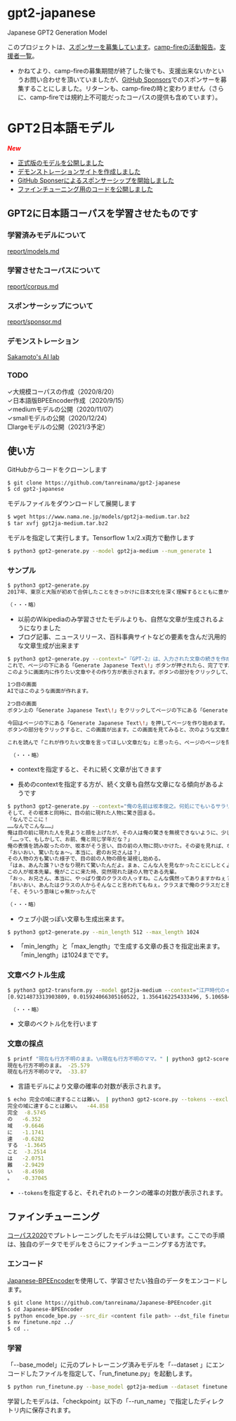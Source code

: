 # gpt2-japanese
Japanese GPT2 Generation Model

このプロジェクトは、[スポンサーを募集しています](report/sponsor.md)。[camp-fireの活動報告](https://camp-fire.jp/projects/320938/activities#menu)。[支援者一覧](special_thanks.txt)。

* かねてより、camp-fireの募集期間が終了した後でも、支援出来ないかというお問い合わせを頂いていましたが、[GitHub Sponsors](https://github.com/sponsors/tanreinama)でのスポンサーを募集することにしました。リターンも、camp-fireの時と変わりません（さらに、camp-fireでは規約上不可能だったコーパスの提供も含めています）。

# GPT2日本語モデル

***<font color='red'>New</font>***

- [正式版のモデルを公開しました](report/models.md)
- [デモンストレーションサイトを作成しました](http://ailab.nama.ne.jp/#gpt2ja)
- [GitHub Sponserによるスポンサーシップを開始しました](https://github.com/sponsors/tanreinama)
- [ファインチューニング用のコードを公開しました](run_finetune.py)



## GPT2に日本語コーパスを学習させたものです

### 学習済みモデルについて

[report/models.md](report/models.md)

### 学習させたコーパスについて

[report/corpus.md](report/corpus.md)

### スポンサーシップについて

[report/sponsor.md](report/sponsor.md)

### デモンストレーション

[Sakamoto's AI lab](http://ailab.nama.ne.jp/#gpt2ja)

### TODO

✓大規模コーパスの作成（2020/8/20）<br>✓日本語版BPEEncoder作成（2020/9/15）<br>
✓mediumモデルの公開（2020/11/07）<br>✓smallモデルの公開（2020/12/24）<br>□largeモデルの公開（2021/3予定）<br>

## 使い方



GitHubからコードをクローンします

```sh
$ git clone https://github.com/tanreinama/gpt2-japanese
$ cd gpt2-japanese
```

モデルファイルをダウンロードして展開します

```sh
$ wget https://www.nama.ne.jp/models/gpt2ja-medium.tar.bz2
$ tar xvfj gpt2ja-medium.tar.bz2
```

モデルを指定して実行します。Tensorflow 1.x/2.x両方で動作します

```sh
$ python3 gpt2-generate.py --model gpt2ja-medium --num_generate 1
```

### サンプル

```sh
$ python3 gpt2-generate.py
2017年、東京と大阪が初めて合併したことをきっかけに日本文化を深く理解するとともに豊かさを体感出来る場を作りたい。2017年の日本は“豊か”な時代になっているのか。そして、どの時間帯にどこへ行こうか、今自分が何をしているかが大切であると考えるようになった。今回のセミナーでは、私たち自身が今こうして今の時代を生きていることの大きな魅力とは何かを、多くの皆様と共にさらに深く知っていただきたいと思っています。 ●会場               東京都港区新橋

（・・・略）
```

- 以前のWikipediaのみ学習させたモデルよりも、自然な文章が生成されるようになりました
- ブログ記事、ニュースリリース、百科事典サイトなどの要素を含んだ汎用的な文章生成が出来ます

```sh
$ python3 gpt2-generate.py --context="『GPT-2』は、入力された文章の続きを作成するAIです。このデモンストレーションでは、このエリアに入力された文章の続きとなる文章を生成します。このエリアに、続きを生成したい文章を入力して、ページの下にある「Generate Japanese Text\!」ボタンをクリックしてください。"
これで、ページの下にある「Generate Japanese Text\!」ボタンが押されたら、完了です。
このように画面内に作りたい文章やその作り方が表示されます。ボタンの部分をクリックして、キーボード上のボタンを押してページを閉じると、そのページを作り始めることができます。作ったものを保存し、ページを閉じようとしています。

1つ目の画面
AIではこのような画面が作れます。

2つ目の画面
ボタン上の「Generate Japanese Text\!」をクリックしてページの下にある「Generate Japanese Text\!」を押すと、次のような画面が出てきます。

今回はページの下にある「Generate Japanese Text\!」を押してページを作り始めます。
ボタンの部分をクリックすると、この画面が出ます。この画面を見てみると、次のような文章が沢山表示されています。

これを読んで「これが作りたい文章を言ってほしい文章だな」と思ったら、ページのページを閉じてください。

 （・・・略）
```

- contextを指定すると、それに続く文章が出てきます

- 長めのcontextを指定する方が、続く文章も自然な文章になる傾向があるようです


```sh
$ python3 gpt2-generate.py --context="俺の名前は坂本俊之。何処にでもいるサラリーマンだ。"
そして、その坂本と同時に、目の前に現れた人物に驚き固まる。
「なんでここに！
……なんでこんな……」
俺は目の前に現れた人を見ようと顔を上げたが、その人は俺の驚きを無視できないように、少し顔を近づけて俺を観察していた。
「……って、もしかして、お前、俺と同じ学年だな？」
俺の表情を読み取ったのか、坂本がそう言い、目の前の人物に問いかけた。その姿を見れば、なんとなく察してしまった。
「おいおい、驚いたなぁ〜。本当に、君のお兄さんは？」
その人物の方も驚いた様子で、目の前の人物の顔を凝視し始める。
「はぁ、あんた誰？いきなり現れて驚いたんだよ。まぁ、こんな人を見なかったことにしとくよ。俺はただのクラスの人で、こんなんがクラスに居たら目立つからね」
この人が坂本先輩。俺がここに来た時、突然現れた謎の人物である先輩。
「おっ、お兄さん、本当に、やっぱり僕のクラスの人っすね。こんな偶然ってありますかねぇ？」
「おいおい、あんたはクラスの人からそんなこと言われてもねぇ。クラスまで俺のクラスだと思うなんて酷いじゃないか。まぁ、これでも一応高校生だったんだけどさ〜」
「そ、そういう意味じゃ無かったんで

（・・・略）
```

- ウェブ小説っぽい文章も生成出来ます。

  

```sh
$ python3 gpt2-generate.py --min_length 512 --max_length 1024
```

- 「min_length」と「max_length」で生成する文章の長さを指定出来ます。「min_length」は1024までです。

  

### 文章ベクトル生成

```sh
$ python3 gpt2-transform.py --model gpt2ja-medium --context="江戸時代のインターネット回線"
[0.9214873313903809, 0.015924066305160522, 1.3564162254333496, 5.106584548950195, 2.991609573364258, 4.2116875648498535, 2.169468641281128, -55.102230072021484, -0.41729745268821716,

 （・・・略）
```

- 文章のベクトル化を行います

### 文章の採点

```sh
$ printf "現在も行方不明のまま。\n現在も行方不明のママ。" | python3 gpt2-score.py --exclude-end -
現在も行方不明のまま。	-25.579
現在も行方不明のママ。	-33.87
```

- 言語モデルにより文章の確率の対数が表示されます。

```sh
$ echo 完全の域に達することは難い。 | python3 gpt2-score.py --tokens --exclude-end -
完全の域に達することは難い。	-44.858
完全	-8.5745
の	-6.352
域	-9.6646
に	-1.1741
達	-0.6282
する	-1.3645
こと	-3.2514
は	-2.0751
難	-2.9429
い	-8.4598
。	-0.37045
```

- `--tokens`を指定すると、それぞれのトークンの確率の対数が表示されます。



## ファインチューニング

[コーパス2020](https://github.com/tanreinama/gpt2-japanese/blob/master/report/corpus.md)でプレトレーニングしたモデルは公開しています。ここでの手順は、独自のデータでモデルをさらにファインチューニングする方法です。

### エンコード

[Japanese-BPEEncoder](https://github.com/tanreinama/Japanese-BPEEncoder)を使用して、学習させたい独自のデータをエンコードします。

```sh
$ git clone https://github.com/tanreinama/Japanese-BPEEncoder.git
$ cd Japanese-BPEEncoder
$ python encode_bpe.py --src_dir <content file path> --dst_file finetune
$ mv finetune.npz ../
$ cd ..
```

### 学習

「--base_model」に元のプレトレーニング済みモデルを「--dataset 」にエンコードしたファイルを指定して、「run_finetune.py」を起動します。

```sh
$ python run_finetune.py --base_model gpt2ja-medium --dataset finetune.npz --run_name gpr2ja-finetune_run1
```

学習したモデルは、「checkpoint」以下の「--run_name」で指定したディレクトリ内に保存されます。

